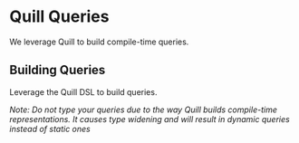 # Quill Queries

We leverage Quill to build compile-time queries.

## Building Queries

Leverage the Quill DSL to build queries.

*Note: Do not type your queries due to the way Quill
builds compile-time representations. It causes type widening
and will result in dynamic queries instead of static ones*
